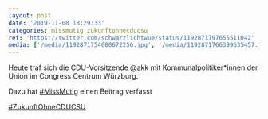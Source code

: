 ```yaml
---
layout: post
date: '2019-11-08 18:29:33'
categories: missmutig zukunftohnecducsu
ref: 'https://twitter.com/schwarzlichtwue/status/1192871797655511042'
media: ['/media/1192871754680672256.jpg', '/media/1192871766399635457.jpg', '/media/1192871790965612544.jpg']
---
```

Heute traf sich die CDU-Vorsitzende [@akk](https://twitter.com/akk) mit Kommunalpolitiker\*innen der Union im Congress Centrum Würzburg.



Dazu hat [#MissMutig](/t/missmutig) einen Beitrag verfasst



[#ZukunftOhneCDUCSU](/t/zukunftohnecducsu) 